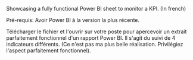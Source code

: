
Showcasing a fully functional Power BI sheet to monitor a KPI. (In french)

Pré-requis: Avoir Power BI à la version la plus récente.


Télécharger le fichier et l'ouvrir sur votre poste pour apercevoir un extrait parfaitement fonctionnel d'un rapport Power BI. Il s'agit du suivi de 4 indicateurs différents. (Ce n'est pas ma plus belle réalisation. Privilégiez l'aspect parfaitement fonctionnel).
